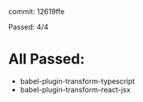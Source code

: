 commit: 12619ffe

Passed: 4/4

# All Passed:
* babel-plugin-transform-typescript
* babel-plugin-transform-react-jsx


